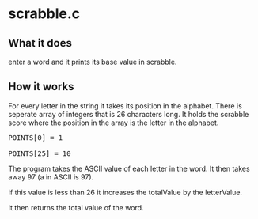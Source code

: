 # scrabble.c

## What it does

enter a word and it prints its base value in scrabble.

## How it works

For every letter in the string it takes its position in the alphabet.
  There is seperate array of integers that is 26 characters long.
    It holds the scrabble score where the position in the array is the letter in the alphabet.
    
<pre>
POINTS[0] = 1

POINTS[25] = 10
</pre>

The program takes the ASCII value of each letter in the word.
  It then takes away 97 (a in ASCII is 97).

If this value is less than 26 it increases the totalValue by the letterValue.

It then returns the total value of the word.
